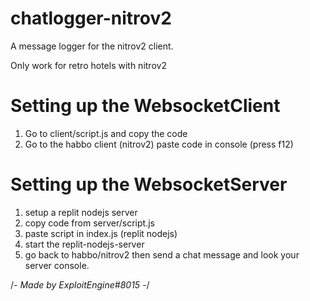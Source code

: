 # chatlogger-nitrov2
A message logger for the nitrov2 client.

Only work for retro hotels with nitrov2

# Setting up the WebsocketClient
1. Go to client/script.js and copy the code
2. Go to the habbo client (nitrov2) paste code in console (press f12)

# Setting up the WebsocketServer
1. setup a replit nodejs server
2. copy code from server/script.js
3. paste script in index.js (replit nodejs)
4. start the replit-nodejs-server
5. go back to habbo/nitrov2 then send a chat message and look your server console.


/*- Made by ExploitEngine#8015 -*/
